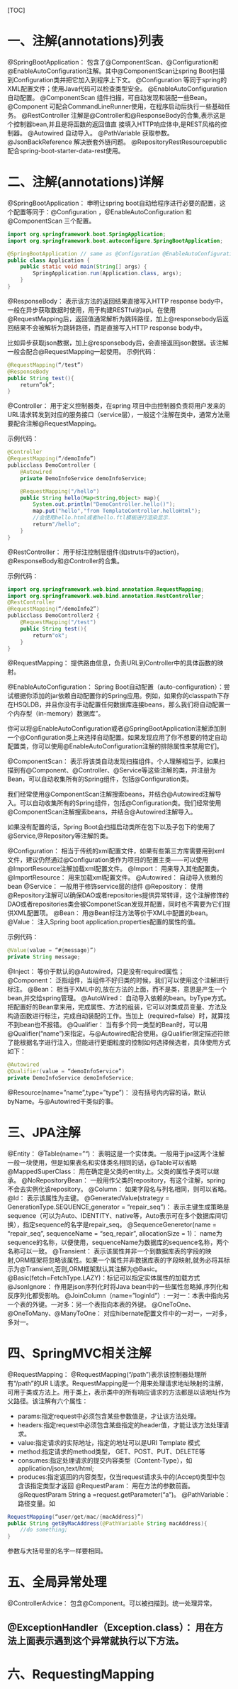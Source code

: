[TOC]

# 一、注解(annotations)列表
@SpringBootApplication： 包含了@ComponentScan、@Configuration和@EnableAutoConfiguration注解。其中@ComponentScan让spring Boot扫描到Configuration类并把它加入到程序上下文。
@Configuration 等同于spring的XML配置文件；使用Java代码可以检查类型安全。
@EnableAutoConfiguration 自动配置。
@ComponentScan 组件扫描，可自动发现和装配一些Bean。
@Component 可配合CommandLineRunner使用，在程序启动后执行一些基础任务。
@RestController 注解是@Controller和@ResponseBody的合集,表示这是个控制器bean,并且是将函数的返回值直 接填入HTTP响应体中,是REST风格的控制器。
@Autowired 自动导入。
@PathVariable 获取参数。
@JsonBackReference 解决嵌套外链问题。
@RepositoryRestResourcepublic 配合spring-boot-starter-data-rest使用。

# 二、注解(annotations)详解
@SpringBootApplication： 申明让spring boot自动给程序进行必要的配置，这个配置等同于：@Configuration ，@EnableAutoConfiguration 和 @ComponentScan 三个配置。
```java
import org.springframework.boot.SpringApplication;
import org.springframework.boot.autoconfigure.SpringBootApplication;

@SpringBootApplication // same as @Configuration @EnableAutoConfiguration @ComponentScan
public class Application {
    public static void main(String[] args) {
        SpringApplication.run(Application.class, args);
    }
}
```
@ResponseBody： 表示该方法的返回结果直接写入HTTP response body中，一般在异步获取数据时使用，用于构建RESTful的api。在使用@RequestMapping后，返回值通常解析为跳转路径，加上@responsebody后返回结果不会被解析为跳转路径，而是直接写入HTTP response body中。

比如异步获取json数据，加上@responsebody后，会直接返回json数据。该注解一般会配合@RequestMapping一起使用。
示例代码：
```java
@RequestMapping(“/test”)
@ResponseBody
public String test(){
    return”ok”;
}
```
@Controller： 用于定义控制器类，在spring 项目中由控制器负责将用户发来的URL请求转发到对应的服务接口（service层），一般这个注解在类中，通常方法需要配合注解@RequestMapping。

示例代码：
```java
@Controller
@RequestMapping(“/demoInfo”)
publicclass DemoController {
    @Autowired
    private DemoInfoService demoInfoService;

    @RequestMapping("/hello")
    public String hello(Map<String,Object> map){
        System.out.println("DemoController.hello()");
        map.put("hello","from TemplateController.helloHtml");
        //会使用hello.html或者hello.ftl模板进行渲染显示.
        return"/hello";
    }
}
```
@RestController： 用于标注控制层组件(如struts中的action)，@ResponseBody和@Controller的合集。

示例代码：
```java
import org.springframework.web.bind.annotation.RequestMapping;
import org.springframework.web.bind.annotation.RestController;
@RestController
@RequestMapping(“/demoInfo2”)
publicclass DemoController2 {
    @RequestMapping("/test")
    public String test(){
        return"ok";
    }
}
```
@RequestMapping： 提供路由信息，负责URL到Controller中的具体函数的映射。

@EnableAutoConfiguration： Spring Boot自动配置（auto-configuration）：尝试根据你添加的jar依赖自动配置你的Spring应用。例如，如果你的classpath下存在HSQLDB，并且你没有手动配置任何数据库连接beans，那么我们将自动配置一个内存型（in-memory）数据库”。

你可以将@EnableAutoConfiguration或者@SpringBootApplication注解添加到一个@Configuration类上来选择自动配置。如果发现应用了你不想要的特定自动配置类，你可以使用@EnableAutoConfiguration注解的排除属性来禁用它们。

@ComponentScan： 表示将该类自动发现扫描组件。个人理解相当于，如果扫描到有@Component、@Controller、@Service等这些注解的类，并注册为Bean，可以自动收集所有的Spring组件，包括@Configuration类。

我们经常使用@ComponentScan注解搜索beans，并结合@Autowired注解导入。可以自动收集所有的Spring组件，包括@Configuration类。我们经常使用@ComponentScan注解搜索beans，并结合@Autowired注解导入。

如果没有配置的话，Spring Boot会扫描启动类所在包下以及子包下的使用了@Service,@Repository等注解的类。

@Configuration： 相当于传统的xml配置文件，如果有些第三方库需要用到xml文件，建议仍然通过@Configuration类作为项目的配置主类——可以使用@ImportResource注解加载xml配置文件。
@Import： 用来导入其他配置类。
@ImportResource： 用来加载xml配置文件。
@Autowired： 自动导入依赖的bean
@Service： 一般用于修饰service层的组件
@Repository： 使用@Repository注解可以确保DAO或者repositories提供异常转译，这个注解修饰的DAO或者repositories类会被ComponetScan发现并配置，同时也不需要为它们提供XML配置项。
@Bean： 用@Bean标注方法等价于XML中配置的bean。
@Value： 注入Spring boot application.properties配置的属性的值。

示例代码：
```java
@Value(value = “#{message}”)
private String message;
```
@Inject： 等价于默认的@Autowired，只是没有required属性；
@Component： 泛指组件，当组件不好归类的时候，我们可以使用这个注解进行标注。
@Bean： 相当于XML中的,放在方法的上面，而不是类，意思是产生一个bean,并交给spring管理。
@AutoWired： 自动导入依赖的bean。byType方式。把配置好的Bean拿来用，完成属性、方法的组装，它可以对类成员变量、方法及构造函数进行标注，完成自动装配的工作。当加上（required=false）时，就算找不到bean也不报错。
@Qualifier： 当有多个同一类型的Bean时，可以用@Qualifier(“name”)来指定。与@Autowired配合使用。@Qualifier限定描述符除了能根据名字进行注入，但能进行更细粒度的控制如何选择候选者，具体使用方式如下：
```java
@Autowired
@Qualifier(value = “demoInfoService”)
private DemoInfoService demoInfoService;
```
@Resource(name=”name”,type=”type”)： 没有括号内内容的话，默认byName。与@Autowired干类似的事。

# 三、JPA注解
@Entity： @Table(name=”“)： 表明这是一个实体类。一般用于jpa这两个注解一般一块使用，但是如果表名和实体类名相同的话，@Table可以省略
@MappedSuperClass： 用在确定是父类的entity上。父类的属性子类可以继承。
@NoRepositoryBean： 一般用作父类的repository，有这个注解，spring不会去实例化该repository。
@Column： 如果字段名与列名相同，则可以省略。
@Id： 表示该属性为主键。
@GeneratedValue(strategy = GenerationType.SEQUENCE,generator = “repair_seq”)： 表示主键生成策略是sequence（可以为Auto、IDENTITY、native等，Auto表示可在多个数据库间切换），指定sequence的名字是repair_seq。
@SequenceGeneretor(name = “repair_seq”, sequenceName = “seq_repair”, allocationSize = 1)： name为sequence的名称，以便使用，sequenceName为数据库的sequence名称，两个名称可以一致。
@Transient： 表示该属性并非一个到数据库表的字段的映射,ORM框架将忽略该属性。如果一个属性并非数据库表的字段映射,就务必将其标示为@Transient,否则,ORM框架默认其注解为@Basic。@Basic(fetch=FetchType.LAZY)：标记可以指定实体属性的加载方式
@JsonIgnore： 作用是json序列化时将Java bean中的一些属性忽略掉,序列化和反序列化都受影响。
@JoinColumn（name=”loginId”）: 一对一：本表中指向另一个表的外键。一对多：另一个表指向本表的外键。
@OneToOne、@OneToMany、@ManyToOne： 对应hibernate配置文件中的一对一，一对多，多对一。

# 四、SpringMVC相关注解
@RequestMapping： @RequestMapping(“/path”)表示该控制器处理所有“/path”的UR L请求。RequestMapping是一个用来处理请求地址映射的注解，可用于类或方法上。用于类上，表示类中的所有响应请求的方法都是以该地址作为父路径。该注解有六个属性：
 - params:指定request中必须包含某些参数值是，才让该方法处理。
 - headers:指定request中必须包含某些指定的header值，才能让该方法处理请求。
 - value:指定请求的实际地址，指定的地址可以是URI Template 模式
 - method:指定请求的method类型， GET、POST、PUT、DELETE等
 - consumes:指定处理请求的提交内容类型（Content-Type），如application/json,text/html;
 - produces:指定返回的内容类型，仅当request请求头中的(Accept)类型中包含该指定类型才返回
@RequestParam： 用在方法的参数前面。
@RequestParam String a =request.getParameter(“a”)。
@PathVariable： 路径变量。如
```java
RequestMapping(“user/get/mac/{macAddress}”)
public String getByMacAddress(@PathVariable String macAddress){
    //do something;
}
```
参数与大括号里的名字一样要相同。

# 五、全局异常处理
@ControllerAdvice： 包含@Component。可以被扫描到。统一处理异常。

## @ExceptionHandler（Exception.class）： 用在方法上面表示遇到这个异常就执行以下方法。



# 六、RequestingMapping


